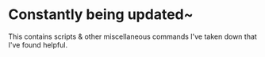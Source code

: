 # Constantly being updated~

This contains scripts & other miscellaneous commands I've taken down that I've found helpful.


